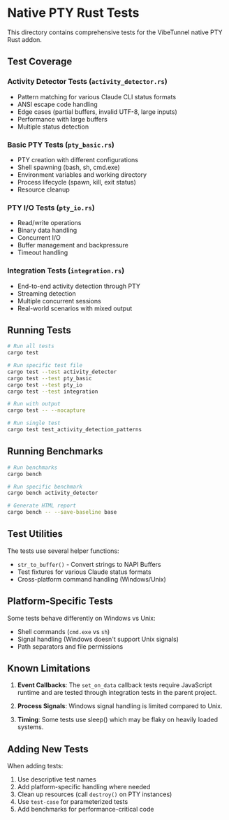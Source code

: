 # Native PTY Rust Tests

This directory contains comprehensive tests for the VibeTunnel native PTY Rust addon.

## Test Coverage

### Activity Detector Tests (`activity_detector.rs`)
- Pattern matching for various Claude CLI status formats
- ANSI escape code handling
- Edge cases (partial buffers, invalid UTF-8, large inputs)
- Performance with large buffers
- Multiple status detection

### Basic PTY Tests (`pty_basic.rs`)
- PTY creation with different configurations
- Shell spawning (bash, sh, cmd.exe)
- Environment variables and working directory
- Process lifecycle (spawn, kill, exit status)
- Resource cleanup

### PTY I/O Tests (`pty_io.rs`)
- Read/write operations
- Binary data handling
- Concurrent I/O
- Buffer management and backpressure
- Timeout handling

### Integration Tests (`integration.rs`)
- End-to-end activity detection through PTY
- Streaming detection
- Multiple concurrent sessions
- Real-world scenarios with mixed output

## Running Tests

```bash
# Run all tests
cargo test

# Run specific test file
cargo test --test activity_detector
cargo test --test pty_basic
cargo test --test pty_io
cargo test --test integration

# Run with output
cargo test -- --nocapture

# Run single test
cargo test test_activity_detection_patterns
```

## Running Benchmarks

```bash
# Run benchmarks
cargo bench

# Run specific benchmark
cargo bench activity_detector

# Generate HTML report
cargo bench -- --save-baseline base
```

## Test Utilities

The tests use several helper functions:
- `str_to_buffer()` - Convert strings to NAPI Buffers
- Test fixtures for various Claude status formats
- Cross-platform command handling (Windows/Unix)

## Platform-Specific Tests

Some tests behave differently on Windows vs Unix:
- Shell commands (`cmd.exe` vs `sh`)
- Signal handling (Windows doesn't support Unix signals)
- Path separators and file permissions

## Known Limitations

1. **Event Callbacks**: The `set_on_data` callback tests require JavaScript runtime and are tested through integration tests in the parent project.

2. **Process Signals**: Windows signal handling is limited compared to Unix.

3. **Timing**: Some tests use sleep() which may be flaky on heavily loaded systems.

## Adding New Tests

When adding tests:
1. Use descriptive test names
2. Add platform-specific handling where needed
3. Clean up resources (call `destroy()` on PTY instances)
4. Use `test-case` for parameterized tests
5. Add benchmarks for performance-critical code